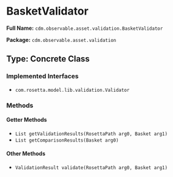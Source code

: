 # BasketValidator

**Full Name:** `cdm.observable.asset.validation.BasketValidator`

**Package:** `cdm.observable.asset.validation`

## Type: Concrete Class

### Implemented Interfaces

- `com.rosetta.model.lib.validation.Validator`

### Methods

#### Getter Methods

- `List getValidationResults(RosettaPath arg0, Basket arg1)`
- `List getComparisonResults(Basket arg0)`

#### Other Methods

- `ValidationResult validate(RosettaPath arg0, Basket arg1)`

